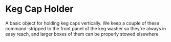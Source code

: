 # Keg Cap Holder
A basic object for holding keg caps vertically.  We keep a couple of these command-stripped to the front panel of the keg washer so they're always in easy reach, and larger boxes of them can be properly stowed elsewhere.
